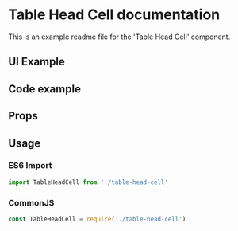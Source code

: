 # Table Head Cell documentation

This is an example readme file for the 'Table Head Cell' component.

## UI Example

<!-- STORY -->

## Code example

<!-- SOURCE -->

## Props

<!-- PROPS -->

## Usage

### ES6 Import
```js
import TableHeadCell from './table-head-cell'
```

### CommonJS

```js
const TableHeadCell = require('./table-head-cell')
